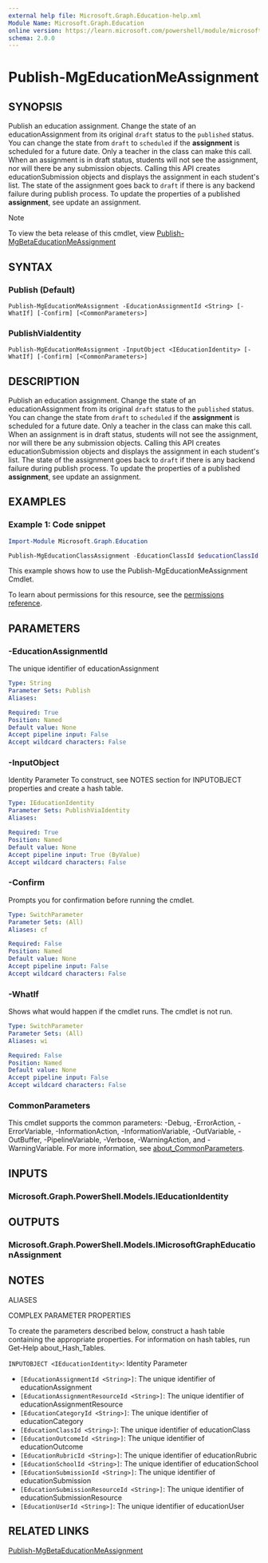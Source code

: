 ```yaml
---
external help file: Microsoft.Graph.Education-help.xml
Module Name: Microsoft.Graph.Education
online version: https://learn.microsoft.com/powershell/module/microsoft.graph.education/publish-mgeducationmeassignment
schema: 2.0.0
---
```


# Publish-MgEducationMeAssignment

## SYNOPSIS
Publish an education assignment.
Change the state of an educationAssignment from its original `draft` status to the `published` status.
You can change the state from `draft` to `scheduled` if the **assignment** is scheduled for a future date.
Only a teacher in the class can make this call.
When an assignment is in draft status, students will not see the assignment, nor will there be any submission objects.
Calling this API creates educationSubmission objects and displays the assignment in each student's list.
The state of the assignment goes back to `draft` if there is any backend failure during publish process.
To update the properties of a published **assignment**, see update an assignment.

> [!NOTE]
> To view the beta release of this cmdlet, view [Publish-MgBetaEducationMeAssignment](/powershell/module/Microsoft.Graph.Beta.Applications/Publish-MgBetaEducationMeAssignment?view=graph-powershell-beta)

## SYNTAX

### Publish (Default)
```
Publish-MgEducationMeAssignment -EducationAssignmentId <String> [-WhatIf] [-Confirm] [<CommonParameters>]
```

### PublishViaIdentity
```
Publish-MgEducationMeAssignment -InputObject <IEducationIdentity> [-WhatIf] [-Confirm] [<CommonParameters>]
```

## DESCRIPTION
Publish an education assignment.
Change the state of an educationAssignment from its original `draft` status to the `published` status.
You can change the state from `draft` to `scheduled` if the **assignment** is scheduled for a future date.
Only a teacher in the class can make this call.
When an assignment is in draft status, students will not see the assignment, nor will there be any submission objects.
Calling this API creates educationSubmission objects and displays the assignment in each student's list.
The state of the assignment goes back to `draft` if there is any backend failure during publish process.
To update the properties of a published **assignment**, see update an assignment.

## EXAMPLES

### Example 1: Code snippet
```powershell
Import-Module Microsoft.Graph.Education

Publish-MgEducationClassAssignment -EducationClassId $educationClassId -EducationAssignmentId $educationAssignmentId

```
This example shows how to use the Publish-MgEducationMeAssignment Cmdlet.

To learn about permissions for this resource, see the [permissions reference](/graph/permissions-reference).


## PARAMETERS

### -EducationAssignmentId
The unique identifier of educationAssignment

```yaml
Type: String
Parameter Sets: Publish
Aliases:

Required: True
Position: Named
Default value: None
Accept pipeline input: False
Accept wildcard characters: False
```

### -InputObject
Identity Parameter
To construct, see NOTES section for INPUTOBJECT properties and create a hash table.

```yaml
Type: IEducationIdentity
Parameter Sets: PublishViaIdentity
Aliases:

Required: True
Position: Named
Default value: None
Accept pipeline input: True (ByValue)
Accept wildcard characters: False
```

### -Confirm
Prompts you for confirmation before running the cmdlet.

```yaml
Type: SwitchParameter
Parameter Sets: (All)
Aliases: cf

Required: False
Position: Named
Default value: None
Accept pipeline input: False
Accept wildcard characters: False
```

### -WhatIf
Shows what would happen if the cmdlet runs.
The cmdlet is not run.

```yaml
Type: SwitchParameter
Parameter Sets: (All)
Aliases: wi

Required: False
Position: Named
Default value: None
Accept pipeline input: False
Accept wildcard characters: False
```

### CommonParameters
This cmdlet supports the common parameters: -Debug, -ErrorAction, -ErrorVariable, -InformationAction, -InformationVariable, -OutVariable, -OutBuffer, -PipelineVariable, -Verbose, -WarningAction, and -WarningVariable. For more information, see [about_CommonParameters](http://go.microsoft.com/fwlink/?LinkID=113216).

## INPUTS

### Microsoft.Graph.PowerShell.Models.IEducationIdentity
## OUTPUTS

### Microsoft.Graph.PowerShell.Models.IMicrosoftGraphEducationAssignment
## NOTES

ALIASES

COMPLEX PARAMETER PROPERTIES

To create the parameters described below, construct a hash table containing the appropriate properties. For information on hash tables, run Get-Help about_Hash_Tables.


`INPUTOBJECT <IEducationIdentity>`: Identity Parameter
  - `[EducationAssignmentId <String>]`: The unique identifier of educationAssignment
  - `[EducationAssignmentResourceId <String>]`: The unique identifier of educationAssignmentResource
  - `[EducationCategoryId <String>]`: The unique identifier of educationCategory
  - `[EducationClassId <String>]`: The unique identifier of educationClass
  - `[EducationOutcomeId <String>]`: The unique identifier of educationOutcome
  - `[EducationRubricId <String>]`: The unique identifier of educationRubric
  - `[EducationSchoolId <String>]`: The unique identifier of educationSchool
  - `[EducationSubmissionId <String>]`: The unique identifier of educationSubmission
  - `[EducationSubmissionResourceId <String>]`: The unique identifier of educationSubmissionResource
  - `[EducationUserId <String>]`: The unique identifier of educationUser

## RELATED LINKS
[Publish-MgBetaEducationMeAssignment](/powershell/module/Microsoft.Graph.Beta.Applications/Publish-MgBetaEducationMeAssignment?view=graph-powershell-beta)

